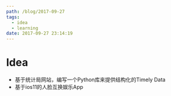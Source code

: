 ```yaml
---
path: /blog/2017-09-27
tags:
  - idea
  - learning
date: 2017-09-27 23:14:19
---
```



Idea
===
- 基于统计局网站，编写一个Python库来提供结构化的Timely Data
- 基于ios11的人脸互换娱乐App



